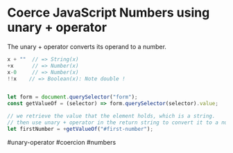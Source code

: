 # Coerce JavaScript Numbers using unary + operator
The unary + operator converts its operand to a number.

```javascript
x + ""  // => String(x)
+x      // => Number(x)
x-0     // => Number(x)
!!x    // => Boolean(x): Note double !


let form = document.querySelector("form");
const getValueOf = (selector) => form.querySelector(selector).value;

// we retrieve the value that the element holds, which is a string.
// then use unary + operator in the return string to convert it to a number.
let firstNumber = +getValueOf("#first-number");
```
#unary-operator #coercion #numbers
